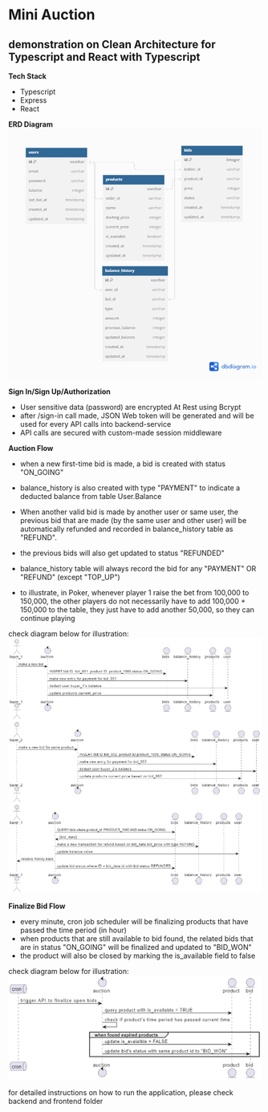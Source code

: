 # Mini Auction #
## demonstration on Clean Architecture for Typescript and React with Typescript ##

**Tech Stack**
- Typescript
- Express
- React

**ERD Diagram**
![Database Diagram](./docs/erd.png)

**Sign In/Sign Up/Authorization**
- User sensitive data (password) are encrypted At Rest using Bcrypt
- after /sign-in call made, JSON Web token will be generated and will be used for every API calls into backend-service
- API calls are secured with custom-made session middleware

**Auction Flow**
- when a new first-time bid is made, a bid is created with status "ON_GOING"
- balance_history is also created with type "PAYMENT" to indicate a deducted balance from table User.Balance

- When another valid bid is made by another user or same user, the previous bid that are made (by the same user and other user) will be automatically refunded and recorded in balance_history table as "REFUND".
- the previous bids will also get updated to status "REFUNDED"

- balance_history table will always record the bid for any "PAYMENT" OR "REFUND" (except "TOP_UP")

- to illustrate, in Poker, whenever player 1 raise the bet from 100,000 to 150,000, the other players do not necessarily have to add 100,000 + 150,000 to the table, they just have to add another 50,000, so they can continue playing

check diagram below for illustration:
![Database Diagram](./docs/auction.png)

**Finalize Bid Flow**
- every minute, cron job scheduler will be finalizing products that have passed the time period (in hour)
- when products that are still available to bid found, the related bids that are in status "ON_GOING" will be finalized and updated to "BID_WON"
- the product will also be closed by marking the is_available field to false

check diagram below for illustration:
![Database Diagram](./docs/cron.png)

for detailed instructions on how to run the application, please check backend and frontend folder